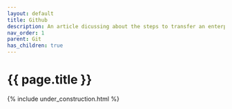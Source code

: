 ```yaml
---
layout: default
title: Github
description: An article dicussing about the steps to transfer an enterprise account's repositories to personal repositories on github.
nav_order: 1
parent: Git
has_children: true
---
```


{{ page.title }}
======================

{% include under_construction.html %}

<br>

<br>